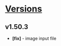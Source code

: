 # [Versions](https://github.com/Tracktor/design-system/releases)

## v1.50.3
- **[fix]** - image input file
